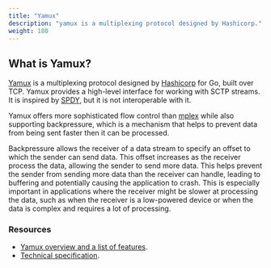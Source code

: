 ```yaml
---
title: "Yamux"
description: "yamux is a multiplexing protocol designed by Hashicorp."
weight: 180
---
```


## What is Yamux?

[Yamux](https://github.com/hashicorp/yamux) is a multiplexing protocol designed
by [Hashicorp](https://www.hashicorp.com/) for Go, built over TCP.
Yamux provides a high-level interface for working with SCTP streams. It is inspired
by [SPDY](https://en.wikipedia.org/wiki/SPDY), but it is not interoperable with it.

Yamux offers more sophisticated flow control than [mplex](mplex) while also supporting
backpressure, which is a mechanism that helps to prevent data from being sent faster
then it can be processed.

Backpressure allows the receiver of a data stream to specify an offset
to which the sender can send data. This offset increases as the receiver process the data,
allowing the sender to send more data. This helps prevent the
sender from sending more data than the receiver can handle, leading to buffering
and potentially causing the application to crash. This is especially important in
applications where the receiver might be slower at processing the data, such as when the
receiver is a low-powered device or when the data is complex and requires a lot of processing.

### Resources

- [Yamux overview and a list of features](https://github.com/hashicorp/yamux#yamux).
- [Technical specification](https://github.com/hashicorp/yamux/blob/master/spec.md).
